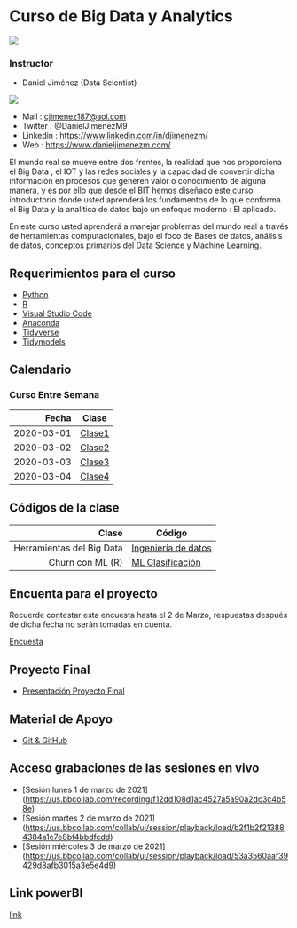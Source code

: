 # Curso de Big Data y Analytics


![](https://bit.institute/images/Instituto-Cursos-Programacion-50lg.png)


### Instructor


* Daniel Jiménez (Data Scientist)

![](https://media-exp1.licdn.com/dms/image/C5603AQELw6YtZh3zmw/profile-displayphoto-shrink_200_200/0/1607703563849?e=1619049600&v=beta&t=Su_TpTDpDPFtyBL6xhl4iShfaeoYXM-iOI7yx6LFYUg) 

  + Mail : cjimenez187@aol.com
  + Twitter : @DanielJimenezM9
  + Linkedin : https://www.linkedin.com/in/djimenezm/
  + Web : https://www.danieljimenezm.com/
  


El mundo real se mueve entre dos frentes, la realidad que nos proporciona el Big Data , el IOT y las redes sociales y la capacidad de convertir dicha información en procesos que generen valor o conocimiento de alguna manera, y es por ello que desde el [BIT](https://bit.institute/) hemos diseñado este curso introductorio donde usted aprenderá los fundamentos de lo que conforma el Big Data y la analítica de datos bajo un enfoque moderno : El aplicado.

En este curso usted aprenderá a manejar problemas del mundo real a través de herramientas computacionales, bajo el foco de Bases de datos, análisis de datos, conceptos primarios del Data Science y Machine Learning.

## Requerimientos para el curso

* [Python](https://www.python.org/downloads/)
* [R](https://www.icesi.edu.co/CRAN/)
* [Visual Studio Code](https://code.visualstudio.com/)
* [Anaconda](https://www.anaconda.com/products/individual)
* [Tidyverse](https://www.tidyverse.org/)
* [Tidymodels](https://www.tidymodels.org/)


## Calendario

### Curso Entre Semana

|Fecha|Clase|
|-----:|-----|
|2020-03-01|[Clase1](https://github.com/carlosjimenez88M/bootcamprBIT/blob/master/Presentaciones/Clase1.pdf)|
|2020-03-02|[Clase2](https://github.com/carlosjimenez88M/bootcamprBIT/blob/master/Presentaciones/Clase2.pdf)|
|2020-03-03|[Clase3](https://cloud.google.com/?utm_source=google&utm_medium=cpc&utm_campaign=latam-CO-all-es-dr-BKWS-all-all-trial-e-dr-1009897-LUAC0010194&utm_content=text-ad-none-any-DEV_c-CRE_436299604737-ADGP_Hybrid%20%7C%20BKWS%20-%20MIX%20%7C%20Txt%20~%20Google%20Cloud%20Platform-KWID_43700047166266614-kwd-301173107504&utm_term=KW_google%20cloud%20platform-ST_Google%20Cloud%20Platform&gclid=CjwKCAiAp4KCBhB6EiwAxRxbpH8B9_MhT03M_q8UXsdzV3G8qK2v2HdTv1Z2uMsUb95IeaUyO_RsHBoCj60QAvD_BwE&gclsrc=aw.ds)|
|2020-03-04|[Clase4](https://github.com/carlosjimenez88M/Big-Data-y-Analytics/blob/master/Presentaciones/Clase-Analytics.md)|

## Códigos de la clase 

|Clase|Código|
|-----:|-----|
|Herramientas del Big Data|[Ingeniería de datos](https://github.com/carlosjimenez88M/bootcamprBIT/blob/master/C%C3%B3digos/Data_Eng.ipynb)|
|Churn con ML (R)|[ML Clasificación](https://github.com/carlosjimenez88M/Big-Data-y-Analytics/blob/master/Ejercicios/E2.Rmd)|


## Encuenta para el proyecto 

Recuerde contestar esta encuesta hasta el 2 de Marzo, respuestas después de dicha fecha no serán tomadas en cuenta. 

[Encuesta](https://docs.google.com/forms/d/e/1FAIpQLSdLnRioQYltk80g68rveDoc856gISVS2N3GNkujqDX_hwc8Bg/viewform?usp=sf_link)

## Proyecto Final

* [Presentación Proyecto Final](https://github.com/carlosjimenez88M/bootcamprBIT/blob/master/BIT/Trabajo_Final.md)


## Material de Apoyo

* [Git & GitHub](https://github.com/carlosjimenez88M/Big-Data-y-Analytics/blob/master/Presentaciones/git%26github.pdf)

## Acceso grabaciones de las sesiones en vivo

* [Sesión lunes 1 de marzo de 2021]
(https://us.bbcollab.com/recording/f12dd108d1ac4527a5a90a2dc3c4b58e) 
* [Sesión martes 2 de marzo de 2021]
(https://us.bbcollab.com/collab/ui/session/playback/load/b2f1b2f213884384a1e7e8bf4bbdfcdd)
* [Sesión miércoles 3 de marzo de 2021]
(https://us.bbcollab.com/collab/ui/session/playback/load/53a3560aaf39429d8afb3015a3e5e4d9)


## Link powerBI
[link](app.powerbi.com/view?r=eyJrIjoiMGI1ODg5ZWUtZDhjZS00MGQwLTk5ZWMtOGQwMThiNGY1OTUxIiwidCI6IjcxOGE2MTYzLWE5YzYtNDdlMi1iYzRjLTZmMjRmMGJjMjYyYyJ9)
